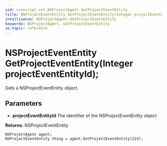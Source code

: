 ```yaml
---
uid: crmscript_ref_NSProjectAgent_GetProjectEventEntity
title: NSProjectEventEntity GetProjectEventEntity(Integer projectEventEntityId);
intellisense: NSProjectAgent.GetProjectEventEntity
keywords: NSProjectAgent, GetProjectEventEntity
so.topic: reference
---
```


# NSProjectEventEntity GetProjectEventEntity(Integer projectEventEntityId);

Gets a NSProjectEventEntity object.

## Parameters

* **projectEventEntityId** The identifier of the NSProjectEventEntity object

**Returns:** NSProjectEventEntity

```crmscript
NSProjectAgent agent;
NSProjectEventEntity thing = agent.GetProjectEventEntity(123);
```

